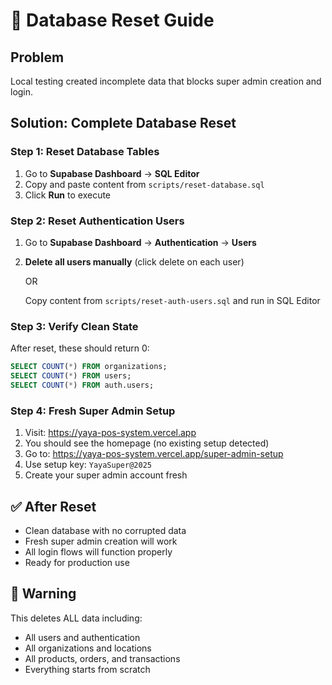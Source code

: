 # 🔄 Database Reset Guide

## Problem
Local testing created incomplete data that blocks super admin creation and login.

## Solution: Complete Database Reset

### Step 1: Reset Database Tables
1. Go to **Supabase Dashboard** → **SQL Editor**
2. Copy and paste content from `scripts/reset-database.sql`
3. Click **Run** to execute

### Step 2: Reset Authentication Users  
1. Go to **Supabase Dashboard** → **Authentication** → **Users**
2. **Delete all users manually** (click delete on each user)
   
   OR
   
   Copy content from `scripts/reset-auth-users.sql` and run in SQL Editor

### Step 3: Verify Clean State
After reset, these should return 0:
```sql
SELECT COUNT(*) FROM organizations;
SELECT COUNT(*) FROM users; 
SELECT COUNT(*) FROM auth.users;
```

### Step 4: Fresh Super Admin Setup
1. Visit: https://yaya-pos-system.vercel.app
2. You should see the homepage (no existing setup detected)
3. Go to: https://yaya-pos-system.vercel.app/super-admin-setup
4. Use setup key: `YayaSuper@2025`
5. Create your super admin account fresh

## ✅ After Reset
- Clean database with no corrupted data
- Fresh super admin creation will work
- All login flows will function properly
- Ready for production use

## 🚨 Warning
This deletes ALL data including:
- All users and authentication
- All organizations and locations  
- All products, orders, and transactions
- Everything starts from scratch